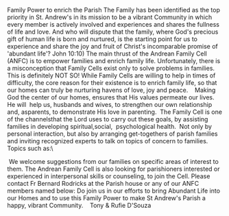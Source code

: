 Family Power to enrich the Parish The Family has been identified as the
top priority in St. Andrew\'s in its mission to be a vibrant Community
in which every member is actively involved and experiences and shares
the fullness of life and love. And who will dispute that the family,
where God\'s precious gift of human life is born and nurtured, is the
starting point for us to experience and share the joy and fruit of
Christ\'s incomparable promise of \'abundant life\'? John 10:10) The
main thrust of the Andrean Family Cell (ANFC) is to empower families and
enrich family life. Unfortunately, there is a misconception that Family
Cells exist only to solve problems in families. This is definitely NOT
SO! While Family Cells are willing to help in times of difficulty, the
core reason for their existence is to enrich family life, so that our
homes can truly be nurturing havens of love, joy and peace.    Making
God the center of our homes, ensures that His values permeate our lives.
He will  help us, husbands and wives, to strengthen our own relationship
and, asparents, to demonstrate His love in parenting.  The Family Cell
is one of the channelsthat the Lord uses to carry out these goals, by
assisting families in developing spiritual,social,  psychological
health.  Not only by personal interaction, but also by arranging
get-togethers of parish families and inviting recognized experts to talk
on topics of concern to families.   Topics such as:\

 We welcome suggestions from our families on specific areas of interest
to them. The Andrean Family Cell is also looking for parishioners
interested or experienced in interpersonal skills or counseling, to join
the Cell. Please contact Fr Bernard Rodricks at the Parish house or any
of our ANFC members named below: Do join us in our efforts to bring
Abundant Life into our Homes and to use this Family Power to make St
Andrew\'s Parish a happy, vibrant Community.    Tony & Rufie D\'Souza
